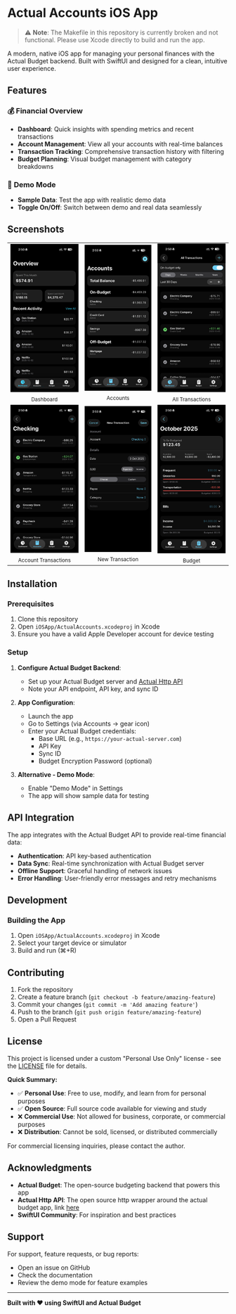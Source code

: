 # Actual Accounts iOS App

> ⚠️ **Note**: The Makefile in this repository is currently broken and not functional. Please use Xcode directly to build and run the app.

A modern, native iOS app for managing your personal finances with the Actual Budget backend. Built with SwiftUI and designed for a clean, intuitive user experience.

## Features

### 💰 **Financial Overview**
- **Dashboard**: Quick insights with spending metrics and recent transactions
- **Account Management**: View all your accounts with real-time balances
- **Transaction Tracking**: Comprehensive transaction history with filtering
- **Budget Planning**: Visual budget management with category breakdowns

### 🧪 **Demo Mode**
- **Sample Data**: Test the app with realistic demo data
- **Toggle On/Off**: Switch between demo and real data seamlessly

## Screenshots

<table>
  <tr>
    <td align="center">
      <img src="Screenshots/dashboard.png" alt="Dashboard" width="220" />
      <div><sub>Dashboard</sub></div>
    </td>
    <td align="center">
      <img src="Screenshots/accounts.png" alt="Accounts" width="220" />
      <div><sub>Accounts</sub></div>
    </td>
    <td align="center">
      <img src="Screenshots/all_transactions.png" alt="All Transactions" width="220" />
      <div><sub>All Transactions</sub></div>
    </td>
  </tr>
  <tr>
    <td align="center">
      <img src="Screenshots/account_transactions.png" alt="Account Transactions" width="220" />
      <div><sub>Account Transactions</sub></div>
    </td>
    <td align="center">
      <img src="Screenshots/new_transaction.png" alt="New Transaction" width="220" />
      <div><sub>New Transaction</sub></div>
    </td>
    <td align="center">
      <img src="Screenshots/budget.png" alt="Budget" width="220" />
      <div><sub>Budget</sub></div>
    </td>
  </tr>
</table>

## Installation

### Prerequisites
1. Clone this repository
2. Open `iOSApp/ActualAccounts.xcodeproj` in Xcode
3. Ensure you have a valid Apple Developer account for device testing

### Setup
1. **Configure Actual Budget Backend**:
   - Set up your Actual Budget server and [Actual Http API]((https://github.com/jhonderson/actual-http-api) )
   - Note your API endpoint, API key, and sync ID

2. **App Configuration**:
   - Launch the app
   - Go to Settings (via Accounts → gear icon)
   - Enter your Actual Budget credentials:
     - Base URL (e.g., `https://your-actual-server.com`)
     - API Key
     - Sync ID
     - Budget Encryption Password (optional)

3. **Alternative - Demo Mode**:
   - Enable "Demo Mode" in Settings
   - The app will show sample data for testing


## API Integration

The app integrates with the Actual Budget API to provide real-time financial data:

- **Authentication**: API key-based authentication
- **Data Sync**: Real-time synchronization with Actual Budget server
- **Offline Support**: Graceful handling of network issues
- **Error Handling**: User-friendly error messages and retry mechanisms

## Development

### Building the App
1. Open `iOSApp/ActualAccounts.xcodeproj` in Xcode
2. Select your target device or simulator
3. Build and run (⌘+R)

## Contributing

1. Fork the repository
2. Create a feature branch (`git checkout -b feature/amazing-feature`)
3. Commit your changes (`git commit -m 'Add amazing feature'`)
4. Push to the branch (`git push origin feature/amazing-feature`)
5. Open a Pull Request

## License

This project is licensed under a custom "Personal Use Only" license - see the [LICENSE](LICENSE) file for details.

**Quick Summary:**
- ✅ **Personal Use**: Free to use, modify, and learn from for personal purposes
- ✅ **Open Source**: Full source code available for viewing and study
- ❌ **Commercial Use**: Not allowed for business, corporate, or commercial purposes
- ❌ **Distribution**: Cannot be sold, licensed, or distributed commercially

For commercial licensing inquiries, please contact the author.

## Acknowledgments

- **Actual Budget**: The open-source budgeting backend that powers this app
- **Actual Http API**: The open source http wrapper around the actual budget app, link [here](https://github.com/jhonderson/actual-http-api) 
- **SwiftUI Community**: For inspiration and best practices

## Support

For support, feature requests, or bug reports:
- Open an issue on GitHub
- Check the documentation
- Review the demo mode for feature examples

---

**Built with ❤️ using SwiftUI and Actual Budget**